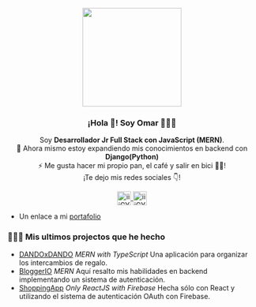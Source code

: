 <p align="center" width="300">
   <img align="center" width="200" src="https://i.imgur.com/lOxY2jE.png" />
   <h3 align="center">¡Hola 👋! Soy Omar 👨🏻‍💻</h3>
</p>

<p align="center">Soy <strong>Desarrollador Jr Full Stack con JavaScript (MERN)</strong>.<br/>🌱 Ahora mismo estoy expandiendo mis conocimientos en backend con <strong>Django(Python)</strong><br/> ⚡ Me gusta hacer mi propio pan, el café y salir en bici 🚴‍♂️!<br />¡Te dejo mis redes sociales 👇!</p>

<p align="center">
  <a href="https://instagram.com/iiiGYGYiii" target="blank">
    <img align="center" src="https://cdn.jsdelivr.net/npm/simple-icons@3.0.1/icons/instagram.svg" alt="iiiGYGYiii instagram" height="28px" width="28px" />
  </a>
  <a href="https://twitter.com/iiiGYGYiii" target="blank">
    <img align="center" src="https://cdn.jsdelivr.net/npm/simple-icons@3.0.1/icons/twitter.svg" alt="iiiGYGYiii twitter" height="28px" width="28px" />
  </a>
</p>

- Un enlace a mi [portafolio](https://iiigygyiii.github.io/portfolio/)

### 👨🏻‍💻 Mis ultimos projectos que he hecho

- [DANDOxDANDO](https://dandoxdando.herokuapp.com) *MERN with TypeScript*  Una aplicación para organizar los intercambios de regalo.
- [BloggerIO](https://bloggerio-iiigygyiii.herokuapp.com) *MERN* Aquí resalto mis habilidades en backend implementando un sistema de autenticación.
- [ShoppingApp](https://iiigygyiii-shopping-site.herokuapp.com/sign-in) *Only ReactJS with Firebase* Hecha sólo con React y utilizando el sistema de autenticación OAuth con Firebase.
<!--
**iiiGYGYiii/iiiGYGYiii** is a ✨ _special_ ✨ repository because its `README.md` (this file) appears on your GitHub profile.

Here are some ideas to get you started:

- 🔭 I’m currently working on ...
- 🌱 I’m currently learning ...
- 👯 I’m looking to collaborate on ...
- 🤔 I’m looking for help with ...
- 💬 Ask me about ...
- 📫 How to reach me: ...
- 😄 Pronouns: ...
- ⚡ Fun fact: ...
-->

